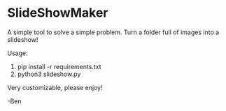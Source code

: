 # SlideShowMaker
A simple tool to solve a simple problem. Turn a folder full of images into a slideshow! 


Usage: 

1. pip install -r requirements.txt
2. python3 slideshow.py

Very customizable, please enjoy! 

-Ben
